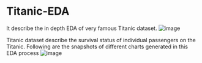 # Titanic-EDA
It describe the in depth EDA of very famous Titanic dataset.
![image](https://github.com/nisarggandhewar/Titanic-EDA/assets/43102697/4a84c7c2-6224-4f67-ad95-59b21370c7a8)

Titanic dataset describe the survival status of individual passengers on the Titanic.
Following are the snapshots of different charts generated in this EDA process
![image](https://github.com/nisarggandhewar/Titanic-EDA/assets/43102697/81e05026-e095-461f-a174-1ecfbd96806b)

